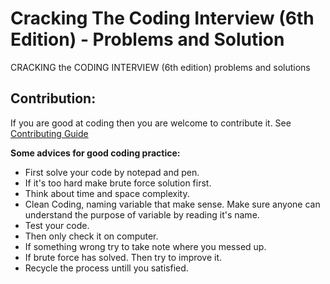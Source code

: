 # Cracking The Coding Interview (6th Edition) - Problems and Solution
 CRACKING the CODING INTERVIEW (6th edition) problems and solutions
 
## Contribution:
If you are good at coding then you are welcome to contribute it. See [Contributing Guide](contributing.md)


**Some advices for good coding practice:**  
* First solve your code by notepad and pen.  
* If it's too hard make brute force solution first.  
* Think about time and space complexity.  
* Clean Coding, naming variable that make sense. Make sure anyone can understand the purpose of variable by reading it's name.  
* Test your code.  
* Then only check it on computer.  
* If something wrong try to take note where you messed up.  
* If brute force has solved. Then try to improve it.  
* Recycle the process untill you satisfied.  
